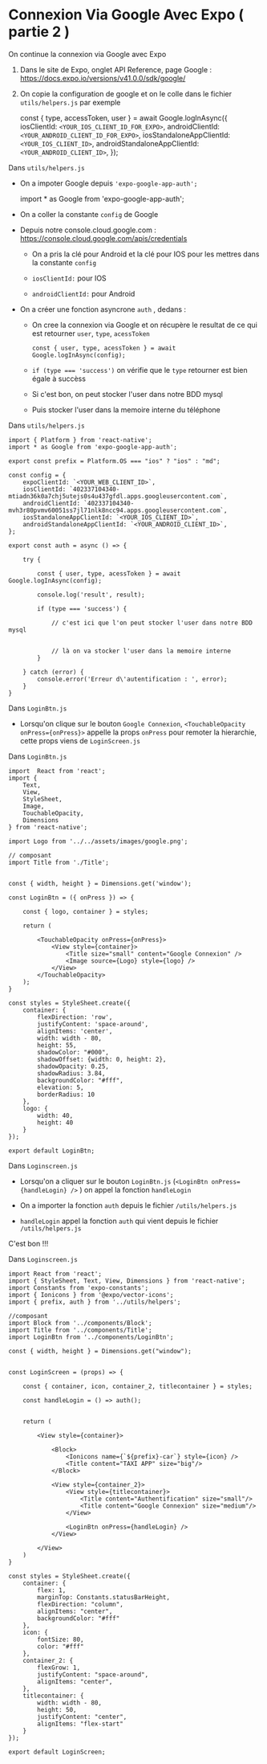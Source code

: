 # Connexion Via Google Avec Expo ( partie 2 )

On continue la connexion via Google avec Expo

1) Dans le site de Expo, onglet API Reference, page Google : https://docs.expo.io/versions/v41.0.0/sdk/google/

2) On copie la configuration de google et on le colle dans le fichier `utils/helpers.js` par exemple

    const { type, accessToken, user } = await Google.logInAsync({
        iosClientId: `<YOUR_IOS_CLIENT_ID_FOR_EXPO>`,
        androidClientId: `<YOUR_ANDROID_CLIENT_ID_FOR_EXPO>`,
        iosStandaloneAppClientId: `<YOUR_IOS_CLIENT_ID>`,
        androidStandaloneAppClientId: `<YOUR_ANDROID_CLIENT_ID>`,
    });

Dans `utils/helpers.js`

- On a impoter Google depuis `'expo-google-app-auth';`

    import * as Google from 'expo-google-app-auth';

- On a coller la constante `config` de Google

- Depuis notre console.cloud.google.com : https://console.cloud.google.com/apis/credentials

    - On a pris la clé pour Android et la clé pour IOS pour les mettres dans la constante `config` 

    - `iosClientId:` pour IOS

    - `androidClientId:` pour Android

- On a créer une fonction asyncrone `auth` , dedans :

    - On cree la connexion via Google et on récupère le resultat de ce qui est retourner `user`, `type`, `acessToken`
    
        `const { user, type, acessToken } = await Google.logInAsync(config);`

    - `if (type === 'success')` on vérifie que le `type` retourner est bien égale à succèss 

    - Si c'est bon, on peut stocker l'user dans notre BDD mysql

    - Puis stocker l'user dans la memoire interne du téléphone

Dans `utils/helpers.js`


    import { Platform } from 'react-native';
    import * as Google from 'expo-google-app-auth';

    export const prefix = Platform.OS === "ios" ? "ios" : "md";

    const config = {
        expoClientId: `<YOUR_WEB_CLIENT_ID>`,
        iosClientId: `402337104340-mtiadn36k0a7chj5utejs0s4u437gfdl.apps.googleusercontent.com`,
        androidClientId: `402337104340-mvh3r80pvmv60051ss7jl71nlk8ncc94.apps.googleusercontent.com`,
        iosStandaloneAppClientId: `<YOUR_IOS_CLIENT_ID>`,
        androidStandaloneAppClientId: `<YOUR_ANDROID_CLIENT_ID>`,
    };

    export const auth = async () => {

        try {
            
            const { user, type, acessToken } = await Google.logInAsync(config);

            console.log('result', result);

            if (type === 'success') {
                
                // c'est ici que l'on peut stocker l'user dans notre BDD mysql


                // là on va stocker l'user dans la memoire interne
            }

        } catch (error) {
            console.error('Erreur d\'autentification : ', error);
        }
    }



Dans `LoginBtn.js`

- Lorsqu'on clique sur le bouton `Google Connexion`, `<TouchableOpacity onPress={onPress}>` appelle la props `onPress` pour remoter la hierarchie, cette props viens de `LoginScreen.js`

Dans `LoginBtn.js`

    import  React from 'react';
    import {
        Text,
        View,
        StyleSheet,
        Image,
        TouchableOpacity,
        Dimensions
    } from 'react-native';

    import Logo from '../../assets/images/google.png';

    // composant
    import Title from './Title';


    const { width, height } = Dimensions.get('window');

    const LoginBtn = ({ onPress }) => {

        const { logo, container } = styles;

        return (

            <TouchableOpacity onPress={onPress}>
                <View style={container}>
                    <Title size="small" content="Google Connexion" />
                    <Image source={Logo} style={logo} />
                </View>
            </TouchableOpacity>
        );
    }

    const styles = StyleSheet.create({
        container: {
            flexDirection: 'row',
            justifyContent: 'space-around',
            alignItems: 'center',
            width: width - 80,
            height: 55,
            shadowColor: "#000",
            shadowOffset: {width: 0, height: 2},
            shadowOpacity: 0.25,
            shadowRadius: 3.84,
            backgroundColor: "#fff",
            elevation: 5,
            borderRadius: 10
        },
        logo: {
            width: 40,
            height: 40
        }
    });

    export default LoginBtn;


Dans `Loginscreen.js`

- Lorsqu'on a cliquer sur le bouton `LoginBtn.js` (`<LoginBtn onPress={handleLogin} />` ) on appel la fonction `handleLogin`

- On a importer la fonction `auth` depuis le fichier `/utils/helpers.js`

- `handleLogin` appel la fonction `auth` qui vient depuis le fichier `/utils/helpers.js`

C'est bon !!!


Dans `Loginscreen.js`

    import React from 'react';
    import { StyleSheet, Text, View, Dimensions } from 'react-native';
    import Constants from 'expo-constants';
    import { Ionicons } from '@expo/vector-icons';
    import { prefix, auth } from '../utils/helpers';

    //composant
    import Block from '../components/Block';
    import Title from '../components/Title';
    import LoginBtn from '../components/LoginBtn';

    const { width, height } = Dimensions.get("window");


    const LoginScreen = (props) => {

        const { container, icon, container_2, titlecontainer } = styles;

        const handleLogin = () => auth();
        

        return (

            <View style={container}>

                <Block>
                    <Ionicons name={`${prefix}-car`} style={icon} />
                    <Title content="TAXI APP" size="big"/>
                </Block>

                <View style={container_2}>
                    <View style={titlecontainer}>
                        <Title content="Authentification" size="small"/>
                        <Title content="Google Connexion" size="medium"/>
                    </View>

                    <LoginBtn onPress={handleLogin} />
                </View>

            </View>
        )
    }

    const styles = StyleSheet.create({
        container: {
            flex: 1,
            marginTop: Constants.statusBarHeight,
            flexDirection: "column",
            alignItems: "center",
            backgroundColor: "#fff"
        },
        icon: {
            fontSize: 80,
            color: "#fff"
        },
        container_2: {
            flexGrow: 1,
            justifyContent: "space-around",
            alignItems: "center",
        },
        titlecontainer: {
            width: width - 80,
            height: 50,
            justifyContent: "center",
            alignItems: "flex-start"
        }
    });

    export default LoginScreen;